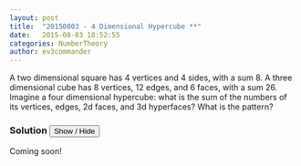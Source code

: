 ```yaml
---
layout: post
title:  "20150803 - 4 Dimensional Hypercube **"
date:   2015-08-03 18:52:55
categories: NumberTheory
author: ev3commander
---
```

A two dimensional square has 4 vertices and 4 sides, with a sum 8. A three dimensional cube has 8 vertices, 12 edges, and 6 faces, with a sum 26. Imagine a four dimensional hypercube: what is the sum of the numbers of its vertices, edges, 2d faces, and 3d hyperfaces? What is the pattern? 




### Solution <button>Show / Hide</button>

<solution>
Coming soon!
</solution>

